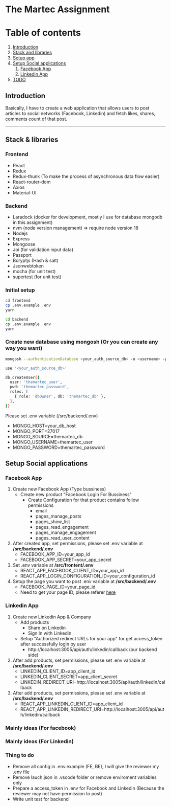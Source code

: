 # The Martec Assignment

# Table of contents

1. [Introduction](#0000)
1. [Stack and libraries](#0001)
1. [Setup app](#0002)
1. [Setup Social applications](#0003)
    1. [Facebook App](#0004)
    1. [Linkedin App](#0005)
1. [TODO](#0006)

## Introduction <a name="0000"></a>

<p>
  Basically, I have to create a web application that allows users to post articles to social networks (Facebook, Linkedin) and fetch likes, shares, comments count of that post.
</p>

---

## Stack & libraries <a name="0001"></a>

### Frontend

- React
- Redux
- Redux-thunk (To make the process of asynchronous data flow easier)
- React-router-dom
- Axios
- Material-UI

### Backend

- Laradock (docker for development, mostly I use for database mongodb in this assignment)
- nvm (node version management) => require node version 18
- Nodejs
- Express
- Mongoose
- Joi (for validation input data)
- Passport
- Bcryptjs (Hash & salt)
- Jsonwebtoken
- mocha (for unit test)
- supertest (for unit test)

### Initial setup <a name="0002"></a>

```bash
cd frontend 
cp .env.example .env
yarn

cd backend
cp .env.example .env
yarn
```

### Create new database using mongosh (Or you can create any way you want)

```bash
mongosh --authenticationDatabase <your_auth_source_db> -u <username> -p <password>

use '<your_auth_source_db>'

db.createUser({
  user: 'themartec_user',
  pwd: 'themartec_password',
  roles: [
    { role: 'dbOwner', db: 'themartec_db' },
  ],
})
```

Please set .env variable (/src/backend/.env)
<ul>
  <li>MONGO_HOST=your_db_host</li>
  <li>MONGO_PORT=27017</li>
  <li>MONGO_SOURCE=themartec_db</li>
  <li>MONGO_USERNAME=themartec_user</li>
  <li>MONGO_PASSWORD=themartec_password</li>
</ul>

## Setup Social applications <a name="0003"></a>

### Facebook App <a name="0004"></a>

  <ol>
    <li>
      Create new Facebook App (Type bussiness)
      <ul>
        <li>
          Create new product "Facebook Login For Bussiness"
          <ul>
          <li>
              Create Configuration for that product contains follow permissions
              <ul>
                  <li>email</li>
                  <li>pages_manage_posts</li>
                  <li>pages_show_list</li>
                  <li>pages_read_engagement</li>
                  <li>pages_manage_engagement</li>
                  <li>pages_read_user_content</li>
              </ul>
          </li>
          </ul>
        </li>
      </ul>
    </li>
    <li>
      After created app, set permissions, please set .env variable at <b>/src/backend/.env</b>
      <ul>
        <li>FACEBOOK_APP_ID=your_app_id</li>
        <li>FACEBOOK_APP_SECRET=your_app_secret</li>
      </ul>
    </li>
    <li>
      Set .env variable at <b>/src/frontent/.env</b>
      <ul>
        <li>
          REACT_APP_FACEBOOK_CLIENT_ID=your_app_id
        </li>
        <li>REACT_APP_LOGIN_CONFIGURATION_ID=your_configuration_id</li>
      </ul>
    </li>
    <li>
      Setup the page you want to post .env variable at <b>/src/backend/.env</b>
      <ul>
        <li>FACEBOOK_PAGE_ID=your_page_id</li>
        <li>
        Need to get your page ID, please referer <a href="https://www.facebook.com/help/android-app/1503421039731588">here</a>
        </li>
      </ul>
    </li>
  </ol>

### Linkedin App <a name="0005"></a>

  <ol>
    <li>
    Create new Linkedin App & Company
      <ul>
        <li>
          Add products
          <ul>
            <li>Share on Linkedin</li>
            <li>Sign In with Linkedin</li>
          </ul>
        </li>
        <li>
          Setup "Authorized redirect URLs for your app" for get access_token after successfully login by user
            <ul>
              <li>http://localhost:3005/api/auth/linkedin/callback (our backend side)</li>
            </ul>
        </li>
      </ul>  
    </li>
    <li>
      After add products, set permissions, please set .env variable at <b>/src/backend/.env</b>
      <ul>
        <li>
          LINKEDIN_CLIENT_ID=app_client_id
        </li>
        <li>
          LINKEDIN_CLIENT_SECRET=app_client_secret
        </li>
        <li>
          LINKEDIN_REDIRECT_URI=http://localhost:3005/api/auth/linkedin/callback
        </li>
      </ul>  
    </li>
     <li>
      After add products, set permissions, please set .env variable at <b>/src/backend/.env</b>
      <ul>
        <li>
          REACT_APP_LINKEDIN_CLIENT_ID=app_client_id
        </li>
        <li>
           REACT_APP_LINKEDIN_REDIRECT_URI=http://localhost:3005/api/auth/linkedin/callback
        </li>
      </ul>  
    </li>
  </ol>

### Mainly ideas (For facebook)

### Mainly ideas (For Linkedin)

### Thing to do

- Remove all config in .env.example (FE, BE), I will give the reviewer my .env file
- Remove lauch.json in .vscode folder or remove enviroment variables only
- Prepare a  access_token in .env for Facebook and Linkedin (Because the reviewer may not have permission to post)
- Write unit test for backend
